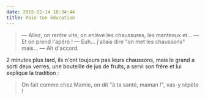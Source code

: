 ```yaml
---
date: 2015-12-14 18:34:44
title: Paie ton éducation
---
```


> — Allez, on rentre vite, on enlève les chaussures, les manteaux et…
> — Et on prend l'apéro !
> — Euh… j'allais dire "on met les chaussons" mais…
> — Ah d'accord.

2 minutes plus tard, ils n'ont toujours pas leurs chaussons, mais le grand a sorti deux verres, une bouteille de jus de fruits, a servi son frère et lui explique la tradition :

> On fait comme chez Mamie, on dit "à ta santé, maman !", vas-y répète !
